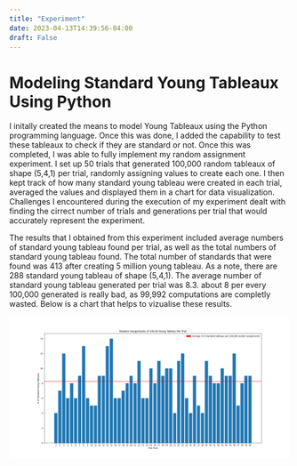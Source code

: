 ```yaml
---
title: "Experiment"
date: 2023-04-13T14:39:56-04:00
draft: False
---
```


# Modeling Standard Young Tableaux Using Python

I initally created the means to model Young Tableaux using the Python programming language. Once this was done, I added the capability to test these tableaux to check if they are standard or not. Once this was completed, I was able to fully implement my random assignment experiment. I set up 50 trials that generated 100,000 random tableaux of shape (5,4,1) per trial, randomly assigning values to create each one. I then kept track of how many standard young tableau were created in each trial, averaged the values and displayed them in a chart for data visualization. Challenges I encountered during the execution of my experiment dealt with finding the cirrect number of trials and generations per trial that would accurately represent the experiment.

The results that I obtained from this experiment included average numbers of standard young tableau found per trial, as well as the total numbers of standard young tableau found. The total number of standards that were found was 413 after creating 5 million young tableau. As a note, there are 288 standard young tableau of shape (5,4,1). The average number of standard young tableau generated per trial was 8.3. about 8 per every 100,000 generated is really bad, as 99,992 computations are completly wasted. Below is a chart that helps to vizualise these results.

![Prototype Experiment Chart](../../resources/_gen/images/prototype_experiment.png)